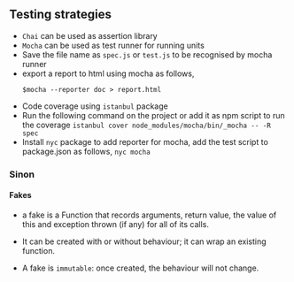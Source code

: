 ## Testing strategies

- `Chai` can be used as assertion library
- `Mocha` can be used as test runner for running units
- Save the file name as `spec.js` or `test.js` to be recognised by mocha runner
- export a report to html using mocha as follows,
	```
	$mocha --reporter doc > report.html
	```
- Code coverage using `istanbul` package
- Run the following command on the project or add it as npm script to run the coverage
	`istanbul cover node_modules/mocha/bin/_mocha -- -R spec`
- Install `nyc` package to add reporter for mocha, add the test script to package.json as follows,
	`nyc mocha`

### Sinon

#### Fakes

- a fake is a Function that records arguments, return value, the value of this and exception thrown (if any) for all of its calls.

- It can be created with or without behaviour; it can wrap an existing function.

- A fake is `immutable`: once created, the behaviour will not change.
